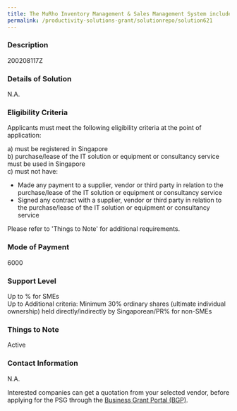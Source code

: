 ```yaml
---
title: The MuRho Inventory Management & Sales Management System includes -	Store N Track (Inventory & Asset Management System) -	Manufacture N Track (Inventory & Manufacturing Work In Progress Management System) -	Sell N Track (Inventory & Sales Order Management System)  -	Order N Track (Inventory & Online B2B / Mobile Sales Order Management System) -	Connect N Track (API connector to link to 3rd party Marketplace / Software System)
permalink: /productivity-solutions-grant/solutionrepo/solution621
---
```


### Description

200208117Z

### Details of Solution

N.A.

### Eligibility Criteria

Applicants must meet the following eligibility criteria at the point of application:

a) must be registered in Singapore <br>
b) purchase/lease of the IT solution or equipment or consultancy service must be used in Singapore <br>
c) must not have:
- Made any payment to a supplier, vendor or third party in relation to the purchase/lease of the IT solution or equipment or consultancy service
- Signed any contract with a supplier, vendor or third party in relation to the purchase/lease of the IT solution or equipment or consultancy service

Please refer to 'Things to Note' for additional requirements.

### Mode of Payment
6000

### Support Level
Up to % for SMEs <br>
Up to Additional criteria: 
Minimum 30% ordinary shares (ultimate individual ownership) held directly/indirectly by Singaporean/PR% for non-SMEs

### Things to Note
Active

### Contact Information
N.A.

Interested companies can get a quotation from your selected vendor, before applying for the PSG through the <a target='_blank' rel='noopener' href='https://www.businessgrants.gov.sg/'>Business Grant Portal (BGP)</a>.
